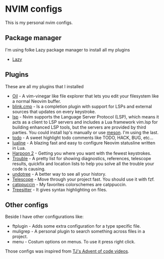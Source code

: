 # NVIM configs
This is my personal nvim configs.

## Package manager
I'm using folke Lazy package manager to install all my plugins
* [Lazy](https://github.com/folke/lazy.nvim)

## Plugins
These are all my plugins that I installed
* [Oil](https://github.com/stevearc/oil.nvim) - A vim-vinegar like file explorer that lets you edit your filesystem like a normal Neovim buffer.
* [blink.cmp](https://github.com/Saghen/blink.cmp) - Is a completion plugin with support for LSPs and external sources that updates on every keystroke. 
* [lsp](https://github.com/neovim/nvim-lspconfig) - Nvim supports the Language Server Protocol (LSP), which means it acts as a client to LSP servers and includes a Lua framework vim.lsp for building enhanced LSP tools, but the servers are provided by third parties. You could install lsp's manually or use [meson](https://github.com/williamboman/mason.nvim). I'm using the last.
* [todo](https://github.com/folke/todo-comments.nvim) - A sweet highlight todo comments like TODO, HACK, BUG, etc...
* [lualine](https://github.com/nvim-lualine/lualine.nvim) - A blazing fast and easy to configure Neovim statusline written in Lua.
* [Harpoon 2](https://github.com/ThePrimeagen/harpoon) - Getting you where you want with the fewest keystrokes.
* [Trouble](https://github.com/folke/trouble.nvim) - A pretty list for showing diagnostics, references, telescope results, quickfix and location lists to help you solve all the trouble your code is causing.
* [undotree](https://github.com/mbbill/undotree) - A better way to see all your history.
* [Telescope](https://github.com/nvim-telescope/telescope.nvim) - Move through your project fast. You should use it with fzf.
* [catppuccin](https://github.com/catppuccin/nvim) - My favorites colorschemes are catppuccin.
* [Treesitter](https://github.com/nvim-treesitter/nvim-treesitter) - It gives syntax highlighting on files.

## Other configs
Beside I have other configurations like:
* ftplugin - Adds some extra configuration for a type specific file.
* muligrep - A personal plugin to search something across files in a project. 
* menu - Costum options on menus. To use it press right click.

Those configs was inspired from [TJ's Advent of code videos](https://www.youtube.com/watch?v=WsKSuQSutaI "Great work TJ").
